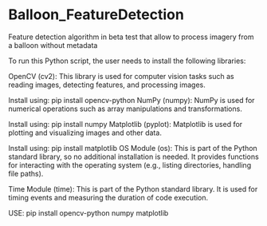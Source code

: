# Balloon_FeatureDetection
Feature detection algorithm in beta test that allow to process imagery from a balloon without metadata

To run this Python script, the user needs to install the following libraries:

OpenCV (cv2): This library is used for computer vision tasks such as reading images, detecting features, and processing images.

Install using: pip install opencv-python
NumPy (numpy): NumPy is used for numerical operations such as array manipulations and transformations.

Install using: pip install numpy
Matplotlib (pyplot): Matplotlib is used for plotting and visualizing images and other data.

Install using: pip install matplotlib
OS Module (os): This is part of the Python standard library, so no additional installation is needed. It provides functions for interacting with the operating system (e.g., listing directories, handling file paths).

Time Module (time): This is part of the Python standard library. It is used for timing events and measuring the duration of code execution.

USE:
pip install opencv-python numpy matplotlib
